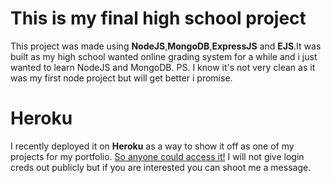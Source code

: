 # This is my final high school project

This project was made using **NodeJS**,**MongoDB**,**ExpressJS** and **EJS**.It was built as my high school wanted online grading system for a while and i just wanted to learn NodeJS and MongoDB.
PS. I know it's not very clean as it was my first node project but will get better i promise.


# Heroku

I recently deployed it on **Heroku** as a way to show it off as one of my projects for my portfolio.
[So anyone could access it!](https://maturski.herokuapp.com/)
I will not give login creds out publicly but if you are interested you can shoot me a message. 